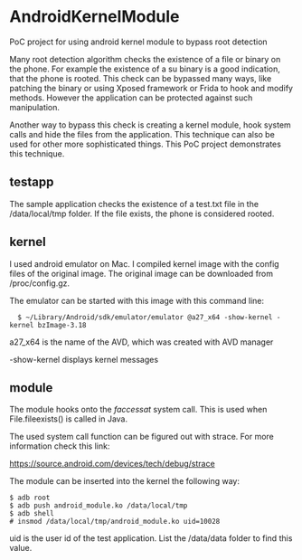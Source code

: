 # AndroidKernelModule
PoC project for using android kernel module to bypass root detection

Many root detection algorithm checks the existence of a file or binary on the phone. For example the existence of a su binary is a good indication, that the phone is rooted. This check can be bypassed many ways, like patching the binary or using Xposed framework or Frida to hook and modify methods. However the application can be protected against such manipulation.

Another way to bypass this check is creating a kernel module, hook system calls and hide the files from the application. This technique can also be used for other more sophisticated things. This PoC project demonstrates this technique.

## testapp
The sample application checks the existence of a test.txt file in the /data/local/tmp folder. If the file exists, the phone is considered rooted.

## kernel
I used android emulator on Mac. I compiled kernel image with the config files of the original image.
The original image can be downloaded from /proc/config.gz.

The emulator can be started with this image with this command line:

```
  $ ~/Library/Android/sdk/emulator/emulator @a27_x64 -show-kernel -kernel bzImage-3.18
```

a27_x64 is the name of the AVD, which was created with AVD manager

-show-kernel displays kernel messages

## module
The module hooks onto the *faccessat* system call. This is used when File.fileexists() is called in Java.

The used system call function can be figured out with strace. For more information check this link:

https://source.android.com/devices/tech/debug/strace

The module can be inserted into the kernel the following way:

```
$ adb root
$ adb push android_module.ko /data/local/tmp
$ adb shell
# insmod /data/local/tmp/android_module.ko uid=10028
```

uid is the user id of the test application. List the /data/data folder to find this value.
